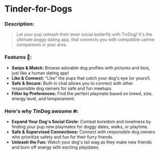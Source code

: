 # Tinder-for-Dogs

### Description:

> Let your pup unleash their inner social butterfly with TinDog! It's the ultimate doggy dating app, that connects you with compatible canine companions in your area.

### Features :gem::

- **Swipe & Match:** Browse adorable dog profiles with pictures and bios, just like a human dating app!
- **Like & Connect:** "Like" the pups that catch your dog's eye (or yours!).
- **Safe & Secure:** Built-in chat allows you to connect with other responsible dog owners for safe and fun meetups.
- **Filter by Preferences:** Find the perfect playmate based on breed, size, energy level, and temperament.

### Here's why TinDog awsome :fire:: 

- **Expand Your Dog's Social Circle:** Combat boredom and loneliness by finding your pup new playmates for doggy dates, walks, or playtime.
- **Safe & Supervised Connections:** Connect with responsible dog owners who prioritize safety and fun for their furry friends.
- **Unleash the Fun:** Watch your dog's tail wag as they make new friends and burn off energy with exciting playdates.

